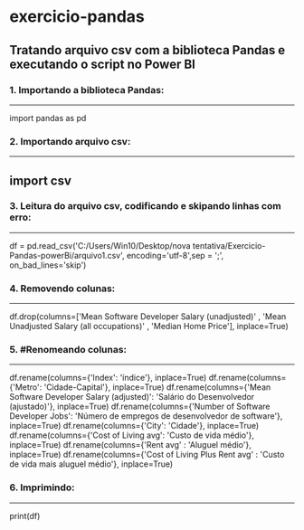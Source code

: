 # exercicio-pandas  
##  Tratando arquivo csv com a biblioteca Pandas e executando o script no Power BI  
###  1.  Importando a biblioteca Pandas:    
---
import pandas as pd

###  2.  Importando arquivo csv:
---
import csv
---
###  3.  Leitura do arquivo csv, codificando e skipando linhas com erro:
---
df = pd.read_csv('C:/Users/Win10/Desktop/nova tentativa/Exercicio-Pandas-powerBi/arquivo1.csv', encoding='utf-8',sep = ';', on_bad_lines='skip')
###  4.   Removendo colunas:
---
df.drop(columns=['Mean Software Developer Salary (unadjusted)' , 'Mean Unadjusted Salary (all occupations)' , 'Median Home Price'], inplace=True)
### 5.  #Renomeando colunas:
---
df.rename(columns={'Index': 'índice'}, inplace=True)
df.rename(columns={'Metro': 'Cidade-Capital'}, inplace=True)
df.rename(columns={'Mean Software Developer Salary (adjusted)': 'Salário do Desenvolvedor (ajustado)'}, inplace=True)
df.rename(columns={'Number of Software Developer Jobs': 'Número de empregos de desenvolvedor de software'}, inplace=True)
df.rename(columns={'City': 'Cidade'}, inplace=True)
df.rename(columns={'Cost of Living avg': 'Custo de vida médio'}, inplace=True)
df.rename(columns={'Rent avg' : 'Aluguel médio'}, inplace=True)
df.rename(columns={'Cost of Living Plus Rent avg' : 'Custo de vida mais aluguel médio'}, inplace=True)
### 6.  Imprimindo:
---
print(df)


